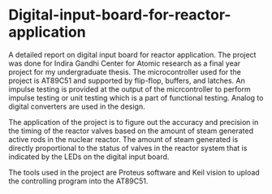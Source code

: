 # Digital-input-board-for-reactor-application
A detailed report on digital input board for reactor application. The project was done for Indira Gandhi Center for Atomic research as a final year project for my undergraduate thesis. The microcontroller used for the project is AT89C51 and supported by flip-flop, buffers, and latches. An impulse testing is provided at the output of the micrcontroller to perform impulse testing or unit testing which is a part of functional testing. Analog to digital converters are used in the design.

The application of the project is to figure out the accuracy and precision in the timing of the reactor valves based on the amount of steam generated active rods in the nuclear reactor. The amount of steam generated is directly proportional to the status of valves in the reactor system that is indicated by the LEDs on the digital input board.

The tools used in the project are Proteus software and Keil vision to upload the controlling program into the AT89C51.
